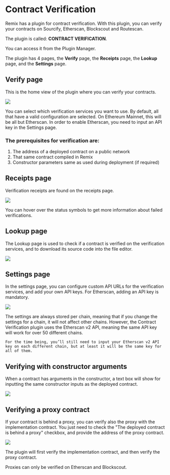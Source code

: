 # Contract Verification

Remix has a plugin for contract verification. With this plugin, you can verify your contracts on Sourcify, Etherscan, Blockscout and Routescan.

The plugin is called: **CONTRACT VERIFICATION**.

You can access it from the Plugin Manager.

The plugin has 4 pages, the **Verify** page, the **Receipts** page, the **Lookup** page, and the **Settings** page.

## Verify page

This is the home view of the plugin where you can verify your contracts.

![](images/a-cv-verify-page.png)

You can select which verification services you want to use. By default, all that have a valid configuration are selected. On Ethereum Mainnet, this will be all but Etherscan. In order to enable Etherscan, you need to input an API key in the Settings page.

### The prerequisites for verification are:

1. The address of a deployed contract on a public network
2. That same contract compiled in Remix
3. Constructor parameters same as used during deployment (if required)

## Receipts page

Verification receipts are found on the receipts page.

![](images/a-cv-receipts-page.png)

You can hover over the status symbols to get more information about failed verifications.

## Lookup page

The Lookup page is used to check if a contract is verified on the verification services, and to download its source code into the file editor.

![](images/a-cv-lookup-page.png)

## Settings page

In the settings page, you can configure custom API URLs for the verification services, and add your own API keys. For Etherscan, adding an API key is mandatory.

![](images/a-cv-settings-page.png)

The settings are always stored per chain, meaning that if you change the settings for a chain, it will not affect other chains. However, the Contract Verification plugin uses the Etherscan v2 API, meaning the same API key will work for over 50 different chains.

```{important}
For the time being, you’ll still need to input your Etherscan v2 API key on each different chain, but at least it will be the same key for all of them.
```

## Verifying with constructor arguments

When a contract has arguments in the constructor, a text box will show for inputting the same constructor inputs as the deployed contract.

![](images/a-cv-verify-constructor-args.png)

## Verifying a proxy contract

If your contract is behind a proxy, you can verify also the proxy with the implementation contract. You just need to check the "The deployed contract is behind a proxy" checkbox, and provide the address of the proxy contract.

![](images/a-cv-verify-proxy.png)

The plugin will first verify the implementation contract, and then verify the proxy contract.

Proxies can only be verified on Etherscan and Blockscout.
